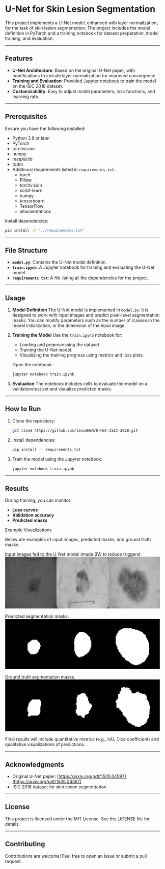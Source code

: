 # U-Net for Skin Lesion Segmentation

This project implements a U-Net model, enhanced with layer normalization, for the task of skin lesion segmentation. The project includes the model definition in PyTorch and a training notebook for dataset preparation, model training, and evaluation.

---

## Features
- **U-Net Architecture**: Based on the original U-Net paper, with modifications to include layer normalization for improved convergence.
- **Training and Evaluation**: Provided Jupyter notebook to train the model on the ISIC 2018 dataset.
- **Customizability**: Easy to adjust model parameters, loss functions, and learning rate.

---

## Prerequisites
Ensure you have the following installed:

- Python 3.8 or later
- PyTorch
- torchvision
- numpy
- matplotlib
- tqdm
- Additional requirements listed in `requirements.txt`:
  - torch
  - Pillow
  - torchvision
  - scikit-learn
  - numpy
  - tensorboard
  - TensorFlow
  - albumentations

Install dependencies:
```bash
pip install -r "../requirements.txt"
```

---

## File Structure

- **`model.py`**: Contains the U-Net model definition.
- **`train.ipynb`**: A Jupyter notebook for training and evaluating the U-Net model.
- **`requirements.txt`**: A file listing all the dependencies for the project.

---

## Usage

1. **Model Definition**
   The U-Net model is implemented in `model.py`. It is designed to work with input images and predict pixel-level segmentation masks. You can modify parameters such as the number of classes in the model initialization, or the dimension of the input image.

2. **Training the Model**
   Use the `train.ipynb` notebook for:
   - Loading and preprocessing the dataset.
   - Training the U-Net model.
   - Visualizing the training progress using metrics and loss plots.

   Open the notebook:
   ```bash
   jupyter notebook train.ipynb
   ```

3. **Evaluation**
   The notebook includes cells to evaluate the model on a validation/test set and visualize predicted masks.

---

## How to Run

1. Clone the repository:
   ```bash
   git clone https://github.com/lanceHEN/U-Net-ISIC-2018.git
   ```

2. Install dependencies:
   ```bash
   pip install -r requirements.txt
   ```

3. Train the model using the Jupyter notebook:
   ```bash
   jupyter notebook train.ipynb
   ```

---

## Results
During training, you can monitor:
- **Loss curves**
- **Validation accuracy**
- **Predicted masks**

Example Visualizations

Below are examples of input images, predicted masks, and ground truth masks:


Input images fed to the U-Net model (made BW to reduce triggers).
![original](demonstration/original.png)

Predicted segmentation masks.
![original](demonstration/predictions.png)

Ground truth segmentation masks.
![original](demonstration/masks.png)

Final results will include quantitative metrics (e.g., IoU, Dice coefficient) and qualitative visualizations of predictions.

---

## Acknowledgments
- Original U-Net paper: [https://arxiv.org/pdf/1505.04597](https://arxiv.org/pdf/1505.04597)
- ISIC 2018 dataset for skin lesion segmentation

---

## License
This project is licensed under the MIT License. See the LICENSE file for details.

---

## Contributing
Contributions are welcome! Feel free to open an issue or submit a pull request.

